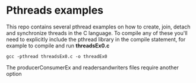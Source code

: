 # Pthreads examples

This repo contains several pthread examples on how to create, join, detach and synchronize threads in the C language.
To compile any of these you'll need to explicitly include the pthread library in the compile statement, for example to compile and run **threadsEx0.c**
```console
gcc -pthread threadsEx0.c -o threadEx0
```
The producerConsumerEx and readersandwriters files require another option 